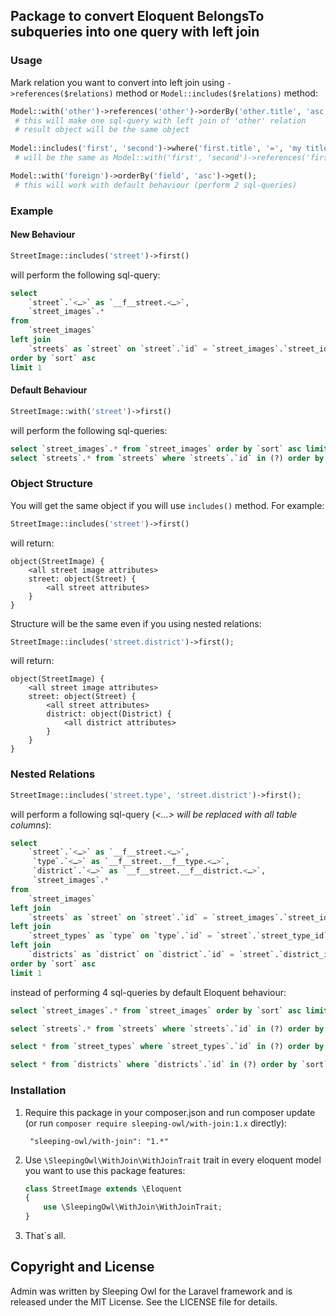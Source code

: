 ## Package to convert Eloquent BelongsTo subqueries into one query with left join

### Usage

Mark relation you want to convert into left join using `->references($relations)` method or `Model::includes($relations)` method:

```php
Model::with('other')->references('other')->orderBy('other.title', 'asc')->get();
 # this will make one sql-query with left join of 'other' relation
 # result object will be the same object
 
Model::includes('first', 'second')->where('first.title', '=', 'my title')->get();
 # will be the same as Model::with('first', 'second')->references('first', 'second')->…

Model::with('foreign')->orderBy('field', 'asc')->get();
 # this will work with default behaviour (perform 2 sql-queries)
```

### Example

#### New Behaviour

```php
StreetImage::includes('street')->first()
```

will perform the following sql-query:

```sql
select 
	`street`.`<…>` as `__f__street.<…>`, 
	`street_images`.* 
from 
	`street_images` 
left join 
	`streets` as `street` on `street`.`id` = `street_images`.`street_id` 
order by `sort` asc 
limit 1
```

#### Default Behaviour

```php
StreetImage::with('street')->first()
```

will perform the following sql-queries:

```sql
select `street_images`.* from `street_images` order by `sort` asc limit 1
select `streets`.* from `streets` where `streets`.`id` in (?) order by `title` asc
```

### Object Structure

You will get the same object if you will use `includes()` method. For example:

```php
StreetImage::includes('street')->first()
```

will return:

```
object(StreetImage) {
	<all street image attributes>
	street: object(Street) {
		<all street attributes>
	}
}
```

Structure will be the same even if you using nested relations:

```php
StreetImage::includes('street.district')->first();
```

will return:

```
object(StreetImage) {
	<all street image attributes>
	street: object(Street) {
		<all street attributes>
		district: object(District) {
			<all district attributes>
		}
	}
}
```

### Nested Relations

```php
StreetImage::includes('street.type', 'street.district')->first();
```

will perform a following sql-query (*<…> will be replaced with all table columns*):

```sql
select 
	`street`.`<…>` as `__f__street.<…>`,
	 `type`.`<…>` as `__f__street.__f__type.<…>`,
	 `district`.`<…>` as `__f__street.__f__district.<…>`,
	 `street_images`.* 
from 
	`street_images` 
left join 
	`streets` as `street` on `street`.`id` = `street_images`.`street_id` 
left join 
	`street_types` as `type` on `type`.`id` = `street`.`street_type_id` 
left join 
	`districts` as `district` on `district`.`id` = `street`.`district_id` 
order by `sort` asc 
limit 1
```
instead of performing 4 sql-queries by default Eloquent behaviour:

```sql
select `street_images`.* from `street_images` order by `sort` asc limit 1

select `streets`.* from `streets` where `streets`.`id` in (?) order by `title` asc

select * from `street_types` where `street_types`.`id` in (?) order by `title` asc

select * from `districts` where `districts`.`id` in (?) order by `sort` asc
```

### Installation

1. Require this package in your composer.json and run composer update (or run `composer require sleeping-owl/with-join:1.x` directly):

		"sleeping-owl/with-join": "1.*"

2. Use `\SleepingOwl\WithJoin\WithJoinTrait` trait in every eloquent model you want to use this package features:

	```php
	class StreetImage extends \Eloquent
	{
		use \SleepingOwl\WithJoin\WithJoinTrait;
	}
	```
	
3. That`s all.

## Copyright and License

Admin was written by Sleeping Owl for the Laravel framework and is released under the MIT License. See the LICENSE file for details.
